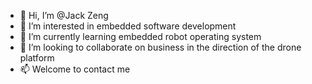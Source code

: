 - 👋 Hi, I’m @Jack Zeng
- 👀 I’m interested in embedded software development 
- 🌱 I’m currently learning embedded robot operating system 
- 💞️ I’m looking to collaborate on business in the direction of the drone platform
- 📫 Welcome to contact me 
